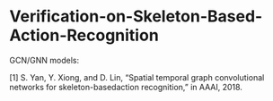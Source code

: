 # Verification-on-Skeleton-Based-Action-Recognition




GCN/GNN models:


[1] S. Yan, Y. Xiong, and D. Lin, “Spatial temporal graph convolutional networks for skeleton-basedaction recognition,” in AAAI, 2018. 
